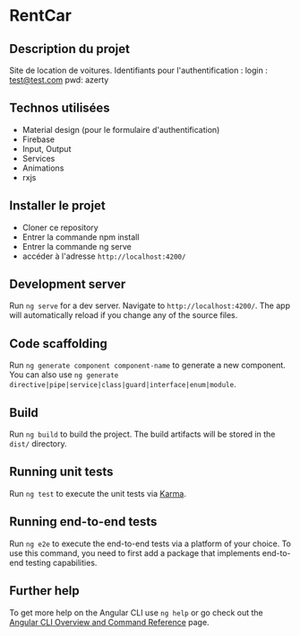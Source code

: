 # RentCar

## Description du projet

Site de location de voitures. Identifiants pour l'authentification : 
login : test@test.com
pwd: azerty

## Technos utilisées
* Material design (pour le formulaire d'authentification)
* Firebase
* Input, Output
* Services
* Animations
* rxjs

## Installer le projet
* Cloner ce repository
* Entrer la commande npm install
* Entrer la commande ng serve
* accéder à l'adresse `http://localhost:4200/`

## Development server

Run `ng serve` for a dev server. Navigate to `http://localhost:4200/`. The app will automatically reload if you change any of the source files.

## Code scaffolding

Run `ng generate component component-name` to generate a new component. You can also use `ng generate directive|pipe|service|class|guard|interface|enum|module`.

## Build

Run `ng build` to build the project. The build artifacts will be stored in the `dist/` directory.

## Running unit tests

Run `ng test` to execute the unit tests via [Karma](https://karma-runner.github.io).

## Running end-to-end tests

Run `ng e2e` to execute the end-to-end tests via a platform of your choice. To use this command, you need to first add a package that implements end-to-end testing capabilities.

## Further help

To get more help on the Angular CLI use `ng help` or go check out the [Angular CLI Overview and Command Reference](https://angular.io/cli) page.
